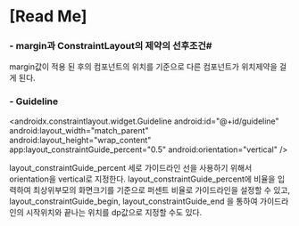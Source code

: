 # [Read Me]

### - margin과 ConstraintLayout의 제약의 선후조건#

margin값이 적용 된 후의 컴포넌트의 위치를 기준으로 다른 컴포넌트가 위치제약을 걸게 된다.


### - Guideline #

<androidx.constraintlayout.widget.Guideline android:id="@+id/guideline" android:layout_width="match_parent" android:layout_height="wrap_content" app:layout_constraintGuide_percent="0.5" android:orientation="vertical" />

layout_constraintGuide_percent
세로 가이드라인 선을 사용하기 위해서 
orientation을 vertical로 지정한다. layout_constraintGuide_percent에 비율을 입력하여 최상위부모의 화면크기를 기준으로 퍼센트 비율로 가이드라인을 설정할 수 있고, 
layout_constraintGuide_begin, layout_constraintGuide_end
을 통하여 가이드라인의 시작위치와 끝나는 위치를 dp값으로 지정할 수도 있다.

